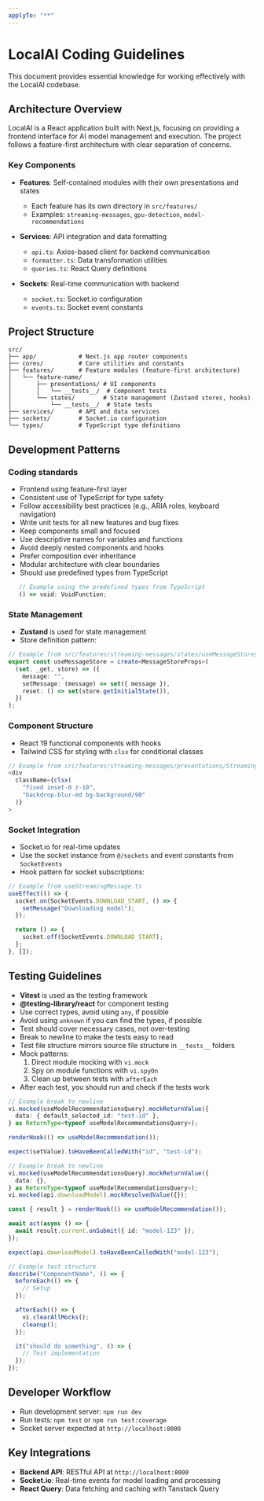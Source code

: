 ```yaml
---
applyTo: "**"
---
```


# LocalAI Coding Guidelines

This document provides essential knowledge for working effectively with the LocalAI codebase.

## Architecture Overview

LocalAI is a React application built with Next.js, focusing on providing a frontend interface for AI model management and execution. The project follows a feature-first architecture with clear separation of concerns.

### Key Components

- **Features**: Self-contained modules with their own presentations and states

  - Each feature has its own directory in `src/features/`
  - Examples: `streaming-messages`, `gpu-detection`, `model-recommendations`

- **Services**: API integration and data formatting

  - `api.ts`: Axios-based client for backend communication
  - `formatter.ts`: Data transformation utilities
  - `queries.ts`: React Query definitions

- **Sockets**: Real-time communication with backend
  - `socket.ts`: Socket.io configuration
  - `events.ts`: Socket event constants

## Project Structure

```
src/
├── app/            # Next.js app router components
├── cores/          # Core utilities and constants
├── features/       # Feature modules (feature-first architecture)
│   └── feature-name/
│       ├── presentations/ # UI components
│       │   └── __tests__/  # Component tests
│       └── states/        # State management (Zustand stores, hooks)
│           └── __tests__/  # State tests
├── services/       # API and data services
├── sockets/        # Socket.io configuration
└── types/          # TypeScript type definitions
```

## Development Patterns

### Coding standards

- Frontend using feature-first layer
- Consistent use of TypeScript for type safety
- Follow accessibility best practices (e.g., ARIA roles, keyboard navigation)
- Write unit tests for all new features and bug fixes
- Keep components small and focused
- Use descriptive names for variables and functions
- Avoid deeply nested components and hooks
- Prefer composition over inheritance
- Modular architecture with clear boundaries
- Should use predefined types from TypeScript

```typescript
   // Example using the predefined types from TypeScript
   () => void: VoidFunction;
```

### State Management

- **Zustand** is used for state management
- Store definition pattern:

```typescript
// Example from src/features/streaming-messages/states/useMessageStores.ts
export const useMessageStore = create<MessageStoreProps>(
  (set, _get, store) => ({
    message: "",
    setMessage: (message) => set({ message }),
    reset: () => set(store.getInitialState()),
  })
);
```

### Component Structure

- React 19 functional components with hooks
- Tailwind CSS for styling with `clsx` for conditional classes

```typescript
// Example from src/features/streaming-messages/presentations/StreamingMessage.tsx
<div
  className={clsx(
    "fixed inset-0 z-10",
    "backdrop-blur-md bg-background/90"
  )}
>
```

### Socket Integration

- Socket.io for real-time updates
- Use the socket instance from `@/sockets` and event constants from `SocketEvents`
- Hook pattern for socket subscriptions:

```typescript
// Example from useStreamingMessage.ts
useEffect(() => {
  socket.on(SocketEvents.DOWNLOAD_START, () => {
    setMessage("Downloading model");
  });

  return () => {
    socket.off(SocketEvents.DOWNLOAD_START);
  };
}, []);
```

## Testing Guidelines

- **Vitest** is used as the testing framework
- **@testing-library/react** for component testing
- Use correct types, avoid using `any`, if possible
- Avoid using `unknown` if you can find the types, if possible
- Test should cover necessary cases, not over-testing
- Break to newline to make the tests easy to read
- Test file structure mirrors source file structure in `__tests__` folders
- Mock patterns:
  1. Direct module mocking with `vi.mock`
  2. Spy on module functions with `vi.spyOn`
  3. Clean up between tests with `afterEach`
- After each test, you should run and check if the tests work

```typescript
// Example break to newline
vi.mocked(useModelRecommendationsQuery).mockReturnValue({
  data: { default_selected_id: "test-id" },
} as ReturnType<typeof useModelRecommendationsQuery>);

renderHook(() => useModelRecommendation());

expect(setValue).toHaveBeenCalledWith("id", "test-id");
```

```typescript
// Example break to newline
vi.mocked(useModelRecommendationsQuery).mockReturnValue({
  data: {},
} as ReturnType<typeof useModelRecommendationsQuery>);
vi.mocked(api.downloadModel).mockResolvedValue({});

const { result } = renderHook(() => useModelRecommendation());

await act(async () => {
  await result.current.onSubmit({ id: "model-123" });
});

expect(api.downloadModel).toHaveBeenCalledWith("model-123");
```

```typescript
// Example test structure
describe("ComponentName", () => {
  beforeEach(() => {
    // Setup
  });

  afterEach(() => {
    vi.clearAllMocks();
    cleanup();
  });

  it("should do something", () => {
    // Test implementation
  });
});
```

## Developer Workflow

- Run development server: `npm run dev`
- Run tests: `npm test` or `npm run test:coverage`
- Socket server expected at `http://localhost:8000`

## Key Integrations

- **Backend API**: RESTful API at `http://localhost:8000`
- **Socket.io**: Real-time events for model loading and processing
- **React Query**: Data fetching and caching with Tanstack Query
